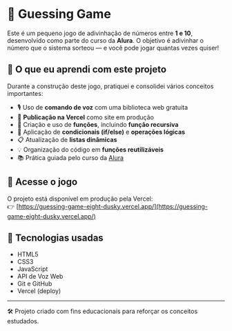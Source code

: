 # 🎲 Guessing Game

Este é um pequeno jogo de adivinhação de números entre **1 e 10**, desenvolvido como parte do curso da **Alura**. O objetivo é adivinhar o número que o sistema sorteou — e você pode jogar quantas vezes quiser!

## 🧠 O que eu aprendi com este projeto

Durante a construção deste jogo, pratiquei e consolidei vários conceitos importantes:

- 🎙️ Uso de **comando de voz** com uma biblioteca web gratuita
- 🚀 **Publicação na Vercel** como site em produção
- 🔁 Criação e uso de **funções**, incluindo **função recursiva**
- 🧩 Aplicação de **condicionais (if/else)** e **operações lógicas**
- 📋 Atualização de **listas dinâmicas**
- 💡 Organização do código em **funções reutilizáveis**
- 📚 Prática guiada pelo curso da [Alura](https://www.alura.com.br)

## 🔗 Acesse o jogo

O projeto está disponível em produção pela Vercel:  
👉 [https://guessing-game-eight-dusky.vercel.app/](https://guessing-game-eight-dusky.vercel.app/)

## 🚧 Tecnologias usadas

- HTML5
- CSS3
- JavaScript
- API de Voz Web
- Git e GitHub
- Vercel (deploy)

---

🛠️ Projeto criado com fins educacionais para reforçar os conceitos estudados.
